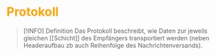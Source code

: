 # <font color = "orange">Protokoll</font>

>[!INFO] Definition
>Das Protokoll beschreibt, wie Daten zur jeweils gleichen [[Schicht]] des Empfängers transportiert werden (neben Headeraufbau zb auch Reihenfolge des Nachrichtenversands).

